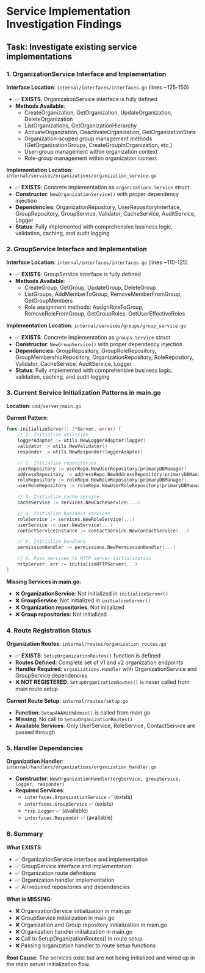 # Service Implementation Investigation Findings

## Task: Investigate existing service implementations

### 1. OrganizationService Interface and Implementation

**Interface Location**: `internal/interfaces/interfaces.go` (lines ~125-150)

- ✅ **EXISTS**: OrganizationService interface is fully defined
- **Methods Available**:
  - CreateOrganization, GetOrganization, UpdateOrganization, DeleteOrganization
  - ListOrganizations, GetOrganizationHierarchy
  - ActivateOrganization, DeactivateOrganization, GetOrganizationStats
  - Organization-scoped group management methods (GetOrganizationGroups, CreateGroupInOrganization, etc.)
  - User-group management within organization context
  - Role-group management within organization context

**Implementation Location**: `internal/services/organizations/organization_service.go`

- ✅ **EXISTS**: Concrete implementation as `organizations.Service` struct
- **Constructor**: `NewOrganizationService()` with proper dependency injection
- **Dependencies**: OrganizationRepository, UserRepositoryInterface, GroupRepository, GroupService, Validator, CacheService, AuditService, Logger
- **Status**: Fully implemented with comprehensive business logic, validation, caching, and audit logging

### 2. GroupService Interface and Implementation

**Interface Location**: `internal/interfaces/interfaces.go` (lines ~110-125)

- ✅ **EXISTS**: GroupService interface is fully defined
- **Methods Available**:
  - CreateGroup, GetGroup, UpdateGroup, DeleteGroup
  - ListGroups, AddMemberToGroup, RemoveMemberFromGroup, GetGroupMembers
  - Role assignment methods: AssignRoleToGroup, RemoveRoleFromGroup, GetGroupRoles, GetUserEffectiveRoles

**Implementation Location**: `internal/services/groups/group_service.go`

- ✅ **EXISTS**: Concrete implementation as `groups.Service` struct
- **Constructor**: `NewGroupService()` with proper dependency injection
- **Dependencies**: GroupRepository, GroupRoleRepository, GroupMembershipRepository, OrganizationRepository, RoleRepository, Validator, CacheService, AuditService, Logger
- **Status**: Fully implemented with comprehensive business logic, validation, caching, and audit logging

### 3. Current Service Initialization Patterns in main.go

**Location**: `cmd/server/main.go`

**Current Pattern**:

```go
func initializeServer() (*Server, error) {
    // 1. Initialize utilities
    loggerAdapter := utils.NewLoggerAdapter(logger)
    validator := utils.NewValidator()
    responder := utils.NewResponder(loggerAdapter)

    // 2. Initialize repositories
    userRepository := userRepo.NewUserRepository(primaryDBManager)
    addressRepository := addressRepo.NewAddressRepository(primaryDBManager)
    roleRepository := roleRepo.NewRoleRepository(primaryDBManager)
    userRoleRepository := roleRepo.NewUserRoleRepository(primaryDBManager)

    // 3. Initialize cache service
    cacheService := services.NewCacheService(...)

    // 4. Initialize business services
    roleService := services.NewRoleService(...)
    userService := user.NewService(...)
    contactServiceInstance := contactService.NewContactService(...)

    // 5. Initialize handlers
    permissionHandler := permissions.NewPermissionHandler(...)

    // 6. Pass services to HTTP server initialization
    httpServer, err := initializeHTTPServer(...)
}
```

**Missing Services in main.go**:

- ❌ **OrganizationService**: Not initialized in `initializeServer()`
- ❌ **GroupService**: Not initialized in `initializeServer()`
- ❌ **Organization repositories**: Not initialized
- ❌ **Group repositories**: Not initialized

### 4. Route Registration Status

**Organization Routes**: `internal/routes/organization_routes.go`

- ✅ **EXISTS**: `SetupOrganizationRoutes()` function is defined
- **Routes Defined**: Complete set of v1 and v2 organization endpoints
- **Handler Required**: `organizations.Handler` with OrganizationService and GroupService dependencies
- ❌ **NOT REGISTERED**: `SetupOrganizationRoutes()` is never called from main route setup

**Current Route Setup**: `internal/routes/setup.go`

- **Function**: `SetupAAAWithAdmin()` is called from main.go
- **Missing**: No call to `SetupOrganizationRoutes()`
- **Available Services**: Only UserService, RoleService, ContactService are passed through

### 5. Handler Dependencies

**Organization Handler**: `internal/handlers/organizations/organization_handler.go`

- **Constructor**: `NewOrganizationHandler(orgService, groupService, logger, responder)`
- **Required Services**:
  - `interfaces.OrganizationService` ✅ (exists)
  - `interfaces.GroupService` ✅ (exists)
  - `*zap.Logger` ✅ (available)
  - `interfaces.Responder` ✅ (available)

### 6. Summary

**What EXISTS**:

- ✅ OrganizationService interface and implementation
- ✅ GroupService interface and implementation
- ✅ Organization route definitions
- ✅ Organization handler implementation
- ✅ All required repositories and dependencies

**What is MISSING**:

- ❌ OrganizationService initialization in main.go
- ❌ GroupService initialization in main.go
- ❌ Organization and Group repository initialization in main.go
- ❌ Organization handler initialization in main.go
- ❌ Call to SetupOrganizationRoutes() in route setup
- ❌ Passing organization handler to route setup functions

**Root Cause**: The services exist but are not being initialized and wired up in the main server initialization flow.
